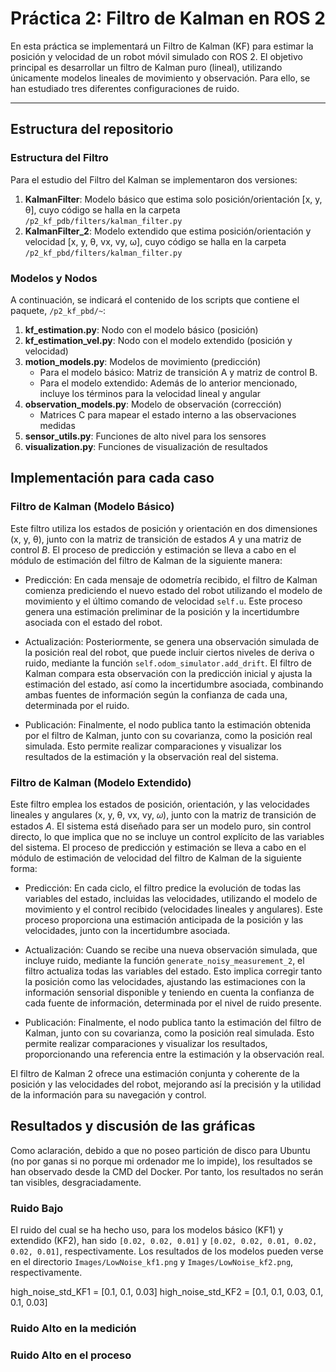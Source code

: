 # Práctica 2: Filtro de Kalman en ROS 2

En esta práctica se implementará un Filtro de Kalman (KF) para estimar la posición y velocidad de un robot móvil simulado con ROS 2. El objetivo principal es desarrollar un filtro de Kalman puro (lineal), utilizando únicamente modelos lineales de movimiento y observación. Para ello, se han estudiado tres diferentes configuraciones de ruido.

---

## Estructura del repositorio

### Estructura del Filtro
Para el estudio del Filtro del Kalman se implementaron dos versiones:
1. **KalmanFilter**: Modelo básico que estima solo posición/orientación [x, y, θ], cuyo código se halla en la carpeta `/p2_kf_pdb/filters/kalman_filter.py`
2. **KalmanFilter_2**: Modelo extendido que estima posición/orientación y velocidad [x, y, θ, vx, vy, ω], cuyo código se halla en la carpeta `/p2_kf_pbd/filters/kalman_filter.py`

### Modelos y Nodos
A continuación, se indicará el contenido de los scripts que contiene el paquete, `/p2_kf_pbd/~`:
1. **kf_estimation.py**: Nodo con el modelo básico (posición)
2. **kf_estimation_vel.py**: Nodo con el modelo extendido (posición y velocidad) 
3. **motion_models.py**: Modelos de movimiento (predicción)
   - Para el modelo básico: Matriz de transición A y matriz de control B.
   - Para el modelo extendido: Además de lo anterior mencionado, incluye los términos para la velocidad lineal y angular
5. **observation_models.py**: Modelo de observación (corrección)
   - Matrices C para mapear el estado interno a las observaciones medidas 
7. **sensor_utils.py**: Funciones de alto nivel para los sensores
8. **visualization.py**: Funciones de visualización de resultados

## Implementación para cada caso 

### Filtro de Kalman (Modelo Básico)

Este filtro utiliza los estados de posición y orientación en dos dimensiones (x, y, θ), junto con la matriz de transición de estados *A* y una matriz de control *B*. El proceso de predicción y estimación se lleva a cabo en el módulo de estimación del filtro de Kalman de la siguiente manera:

- Predicción: En cada mensaje de odometría recibido, el filtro de Kalman comienza prediciendo el nuevo estado del robot utilizando el modelo de movimiento y el último comando de velocidad `self.u`. Este proceso genera una estimación preliminar de la posición y la incertidumbre asociada con el estado del robot.

- Actualización: Posteriormente, se genera una observación simulada de la posición real del robot, que puede incluir ciertos niveles de deriva o ruido, mediante la función `self.odom_simulator.add_drift`. El filtro de Kalman compara esta observación con la predicción inicial y ajusta la estimación del estado, así como la incertidumbre asociada, combinando ambas fuentes de información según la confianza de cada una, determinada por el ruido.

- Publicación: Finalmente, el nodo publica tanto la estimación obtenida por el filtro de Kalman, junto con su covarianza, como la posición real simulada. Esto permite realizar comparaciones y visualizar los resultados de la estimación y la observación real del sistema.

### Filtro de Kalman (Modelo Extendido)

Este filtro emplea los estados de posición, orientación, y las velocidades lineales y angulares (x, y, θ, vx, vy, 𝜔), junto con la matriz de transición de estados *A*. El sistema está diseñado para ser un modelo puro, sin control directo, lo que implica que no se incluye un control explícito de las variables del sistema. El proceso de predicción y estimación se lleva a cabo en el módulo de estimación de velocidad del filtro de Kalman de la siguiente forma:

- Predicción: En cada ciclo, el filtro predice la evolución de todas las variables del estado, incluidas las velocidades, utilizando el modelo de movimiento y el control recibido (velocidades lineales y angulares). Este proceso proporciona una estimación anticipada de la posición y las velocidades, junto con la incertidumbre asociada.

- Actualización: Cuando se recibe una nueva observación simulada, que incluye ruido, mediante la función `generate_noisy_measurement_2`, el filtro actualiza todas las variables del estado. Esto implica corregir tanto la posición como las velocidades, ajustando las estimaciones con la información sensorial disponible y teniendo en cuenta la confianza de cada fuente de información, determinada por el nivel de ruido presente.

- Publicación: Finalmente, el nodo publica tanto la estimación del filtro de Kalman, junto con su covarianza, como la posición real simulada. Esto permite realizar comparaciones y visualizar los resultados, proporcionando una referencia entre la estimación y la observación real.

El filtro de Kalman 2 ofrece una estimación conjunta y coherente de la posición y las velocidades del robot, mejorando así la precisión y la utilidad de la información para su navegación y control.

## Resultados y discusión de las gráficas 
Como aclaración, debido a que no poseo partición de disco para Ubuntu (no por ganas si no porque mi ordenador me lo impide), los resultados se han observado desde la CMD del Docker. Por tanto, los resultados no serán tan visibles, desgraciadamente.

### Ruido Bajo
El ruido del cual se ha hecho uso, para los modelos básico (KF1) y extendido (KF2), han sido `[0.02, 0.02, 0.01]` y `[0.02, 0.02, 0.01, 0.02, 0.02, 0.01]`, respectivamente. Los resultados de los modelos pueden verse en el directorio `Images/LowNoise_kf1.png` y `Images/LowNoise_kf2.png`, respectivamente.



high_noise_std_KF1 = [0.1, 0.1, 0.03]
high_noise_std_KF2 = [0.1, 0.1, 0.03, 0.1, 0.1, 0.03]

### Ruido Alto en la medición

### Ruido Alto en el proceso





